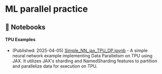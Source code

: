 # ML parallel practice

## 📝 Notebooks

#### TPU Examples

* (Published: 2025-04-05) [Simple_NN_jax_TPU_DP.ipynb](https://github.com/YOUR_USERNAME/YOUR_REPOSITORY_NAME/blob/main/jax/Simple_NN_jax_TPU_DP.ipynb) - A simple neural network example implementing Data Parallelism on TPU using JAX. It utilizes JAX's sharding and NamedSharding features to partition and parallelize data for execution on TPU.
